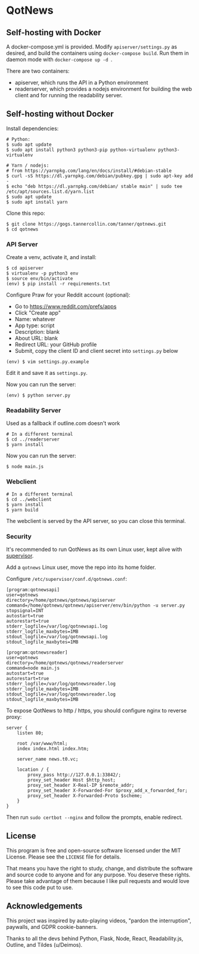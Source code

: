 # QotNews

## Self-hosting with Docker

A docker-compose.yml is provided. Modify `apiserver/settings.py` as desired, and build the containers using `docker-compose build`. Run them in daemon mode with `docker-compose up -d `.

There are two containers:
- apiserver, which runs the API in a Python environment
- readerserver, which provides a nodejs environment for building the web client and for running the readability server.

## Self-hosting without Docker

Install dependencies:

```text
# Python:
$ sudo apt update
$ sudo apt install python3 python3-pip python-virtualenv python3-virtualenv

# Yarn / nodejs:
# from https://yarnpkg.com/lang/en/docs/install/#debian-stable
$ curl -sS https://dl.yarnpkg.com/debian/pubkey.gpg | sudo apt-key add -
$ echo "deb https://dl.yarnpkg.com/debian/ stable main" | sudo tee /etc/apt/sources.list.d/yarn.list
$ sudo apt update
$ sudo apt install yarn
```

Clone this repo:

```text
$ git clone https://gogs.tannercollin.com/tanner/qotnews.git
$ cd qotnews
```

### API Server

Create a venv, activate it, and install:

```text
$ cd apiserver
$ virtualenv -p python3 env
$ source env/bin/activate
(env) $ pip install -r requirements.txt
```

Configure Praw for your Reddit account (optional):

* Go to https://www.reddit.com/prefs/apps
* Click "Create app"
* Name: whatever
* App type: script
* Description: blank
* About URL: blank
* Redirect URL: your GitHub profile
* Submit, copy the client ID and client secret into `settings.py` below

```text
(env) $ vim settings.py.example
```

Edit it and save it as `settings.py`.

Now you can run the server:

```text
(env) $ python server.py
```

### Readability Server

Used as a fallback if outline.com doesn't work

```text
# In a different terminal
$ cd ../readerserver
$ yarn install
```

Now you can run the server:

```text
$ node main.js
```

### Webclient

```text
# In a different terminal
$ cd ../webclient
$ yarn install
$ yarn build
```

The webclient is served by the API server, so you can close this terminal.

### Security

It's recommended to run QotNews as its own Linux user, kept alive with [supervisor](https://pypi.org/project/supervisor/).

Add a `qotnews` Linux user, move the repo into its home folder.

Configure `/etc/supervisor/conf.d/qotnews.conf`:

```text
[program:qotnewsapi]
user=qotnews
directory=/home/qotnews/qotnews/apiserver
command=/home/qotnews/qotnews/apiserver/env/bin/python -u server.py
stopsignal=INT
autostart=true
autorestart=true
stderr_logfile=/var/log/qotnewsapi.log
stderr_logfile_maxbytes=1MB
stdout_logfile=/var/log/qotnewsapi.log
stdout_logfile_maxbytes=1MB

[program:qotnewsreader]
user=qotnews
directory=/home/qotnews/qotnews/readerserver
command=node main.js
autostart=true
autorestart=true
stderr_logfile=/var/log/qotnewsreader.log
stderr_logfile_maxbytes=1MB
stdout_logfile=/var/log/qotnewsreader.log
stdout_logfile_maxbytes=1MB
```

To expose QotNews to http / https, you should configure nginx to reverse proxy:

```text
server {
    listen 80;

    root /var/www/html;
    index index.html index.htm;

    server_name news.t0.vc;

    location / {
        proxy_pass http://127.0.0.1:33842/;
        proxy_set_header Host $http_host;
        proxy_set_header X-Real-IP $remote_addr;
        proxy_set_header X-Forwarded-For $proxy_add_x_forwarded_for;
        proxy_set_header X-Forwarded-Proto $scheme;
    }
}
```

Then run `sudo certbot --nginx` and follow the prompts, enable redirect.

## License

This program is free and open-source software licensed under the MIT License. Please see the `LICENSE` file for details.

That means you have the right to study, change, and distribute the software and source code to anyone and for any purpose. You deserve these rights. Please take advantage of them because I like pull requests and would love to see this code put to use.

## Acknowledgements

This project was inspired by auto-playing videos, "pardon the interruption", paywalls, and GDPR cookie-banners.

Thanks to all the devs behind Python, Flask, Node, React, Readability.js, Outline, and Tildes (u/Deimos).
